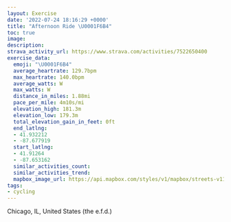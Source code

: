 ```yaml
---
layout: Exercise
date: '2022-07-24 18:16:29 +0000'
title: "Afternoon Ride \U0001F6B4"
toc: true
image:
description:
strava_activity_url: https://www.strava.com/activities/7522650400
exercise_data:
  emoji: "\U0001F6B4"
  average_heartrate: 129.7bpm
  max_heartrate: 140.0bpm
  average_watts: W
  max_watts: W
  distance_in_miles: 1.88mi
  pace_per_mile: 4m10s/mi
  elevation_high: 181.3m
  elevation_low: 179.3m
  total_elevation_gain_in_feet: 0ft
  end_latlng:
  - 41.932212
  - -87.677919
  start_latlng:
  - 41.91264
  - -87.653162
  similar_activities_count:
  similar_activities_trend:
  mapbox_image_url: https://api.mapbox.com/styles/v1/mapbox/streets-v11/static/path-5+787af2-1.0(_ay~Fhw~uOu%40BmBCI%40m%40Rg%40pAw%40%7CAqAzBUj%40%5Bh%40e%40~%40YPk%40%7C%40cB%7CBOHOLeBpCo%40%60AMJk%40bAgBbCCNsAjBw%40pAOJkCzEg%40%60%40OTiA%60Bm%40%60A%7DBnDYXuApCQZuAbBoCpEW%5EgChESNoChE_AnAu%40xAKPOLc%40~%40e%40r%40iAvAs%40jAyBzCCPk%40t%40oAzBiBtCi%40r%40k%40f%40s%40t%40%5BPw%40jAqAzAENcC~CCH%5BZIBSNOVq%40z%40k%40n%40Ef%40aA%60AcAhA_%40%5EQVURe%40Xw%40%7C%40E%40),pin-s-s+e5b22e(-87.65317,41.91264),pin-s-f+89ae00(-87.67792000000003,41.932210000000005)/auto/800x800?access_token=pk.eyJ1Ijoiam9zaGJlY2ttYW4iLCJhIjoiY205eWR2aDd1MWZ6djJrbXc4a3M0bWZleiJ9.XiG9OWkNcZk2QzjJbxLB4A
tags:
- cycling
---
```




Chicago, IL, United States (the e.f.d.)
